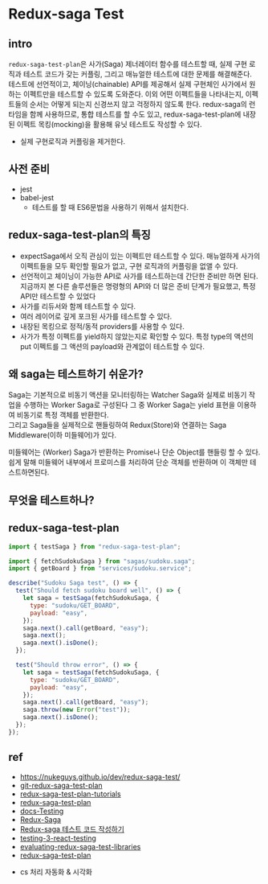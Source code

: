 # Redux-saga Test

## intro

`redux-saga-test-plan`은 사가(Saga) 제너레이터 함수를 테스트할 때, 실제 구현 로직과 테스트 코드가 갖는 커플링, 그리고 매뉴얼한 테스트에 대한 문제를 해결해준다.  
테스트에 선언적이고, 체이닝(chainable) API를 제공해서 실제 구현체인 사가에서 원하는 이펙트만을 테스트할 수 있도록 도와준다. 이외 어떤 이펙트들을 나타내는지, 이펙트들의 순서는 어떻게 되는지 신경쓰지 않고 걱정하지 않도록 한다. redux-saga의 런타임을 함께 사용하므로, 통합 테스트를 할 수도 있고, redux-saga-test-plan에 내장된 이펙트 목킹(mocking)을 활용해 유닛 테스트도 작성할 수 있다.

- 실제 구현로직과 커플링을 제거한다.

## 사전 준비

- jest
- babel-jest
  - 테스트를 할 때 ES6문법을 사용하기 위해서 설치한다.

## redux-saga-test-plan의 특징

- expectSaga에서 오직 관심이 있는 이펙트만 테스트할 수 있다.
  매뉴얼하게 사가의 이펙트들을 모두 확인할 필요가 없고, 구현 로직과의 커플링을 없앨 수 있다.
- 선언적이고 체이닝이 가능한 API로 사가를 테스트하는데 간단한 준비만 하면 된다. 지금까지 본 다른 솔루션들은 명령형의 API와 더 많은 준비 단계가 필요했고, 특정 API만 테스트할 수 있었다
- 사가를 리듀서와 함께 테스트할 수 있다.
- 여러 레이어로 깊게 포크된 사가를 테스트할 수 있다.
- 내장된 목킹으로 정적/동적 providers를 사용할 수 있다.
- 사가가 특정 이펙트를 yield하지 않았는지로 확인할 수 있다.
  특정 type의 액션의 put 이펙트를 그 액션의 payload와 관계없이 테스트할 수 있다.

## 왜 saga는 테스트하기 쉬운가?

Saga는 기본적으로 비동기 액션을 모니터링하는 Watcher Saga와 실제로 비동기 작업을 수행하는 Worker Saga로 구성된다
그 중 Worker Saga는 yield 표현을 이용하여 비동기로 특정 객체를 반환한다.  
그리고 Saga들을 실제적으로 핸들링하여 Redux(Store)와 연결하는 Saga Middleware(이하 미들웨어)가 있다.

미들웨어는 (Worker) Saga가 반환하는 Promise나 단순 Object를 핸들링 할 수 있다.  
쉽게 말해 미들웨어 내부에서 프로미스를 처리하여 단순 객체를 반환하며 이 객체만 테스트하면된다.

## 무엇을 테스트하나?

## redux-saga-test-plan

```js
import { testSaga } from "redux-saga-test-plan";

import { fetchSudokuSaga } from "sagas/sudoku.saga";
import { getBoard } from "services/sudoku.service";

describe("Sudoku Saga test", () => {
  test("Should fetch sudoku board well", () => {
    let saga = testSaga(fetchSudokuSaga, {
      type: "sudoku/GET_BOARD",
      payload: "easy",
    });
    saga.next().call(getBoard, "easy");
    saga.next();
    saga.next().isDone();
  });

  test("Should throw error", () => {
    let saga = testSaga(fetchSudokuSaga, {
      type: "sudoku/GET_BOARD",
      payload: "easy",
    });
    saga.next().call(getBoard, "easy");
    saga.throw(new Error("test"));
    saga.next().isDone();
  });
});
```

## ref

- https://nukeguys.github.io/dev/redux-saga-test/
- [git-redux-saga-test-plan](https://github.com/jfairbank/redux-saga-test-plan)
- [redux-saga-test-plan-tutorials](https://ui.toast.com/weekly-pick/ko_20180514/)
- [redux-saga-test-plan](http://redux-saga-test-plan.jeremyfairbank.com/)
- [docs-Testing](https://redux-saga.js.org/docs/advanced/Testing.html)
- [Redux-Saga](https://www.vobour.com/00-redux-saga-)
- [Redux-saga 테스트 코드 작성하기](https://medium.com/@sangboaklee/redux-saga-%ED%85%8C%EC%8A%A4%ED%8A%B8-%EC%BD%94%EB%93%9C-%EC%9E%91%EC%84%B1%ED%95%98%EA%B8%B0-1fc13f7fd279)
- [testing-3-react-testing](https://jbee.io/react/testing-3-react-testing/)
- [evaluating-redux-saga-test-libraries](https://blog.scottlogic.com/2018/01/16/evaluating-redux-saga-test-libraries.html)
- [redux-saga-test-plan](https://ui.toast.com/weekly-pick/ko_20180514/)

* cs 처리 자동화 & 시각화
